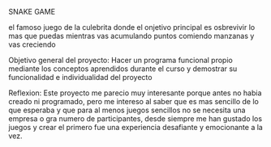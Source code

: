 SNAKE GAME


el famoso juego de la culebrita donde el onjetivo principal es osbrevivir lo mas que puedas mientras vas acumulando puntos comiendo manzanas y vas creciendo


Objetivo general del proyecto: Hacer un programa funcional propio mediante los conceptos aprendidos durante el curso y demostrar su funcionalidad e individualidad del proyecto


Reflexion: Este proyecto me parecio muy interesante porque antes no habia creado ni programado, pero me intereso al saber que es mas sencillo de lo que esperaba y que para al menos juegos sencillos no se necesita una empresa o gra numero de participantes, desde siempre me han gustado los juegos y crear el primero fue una experiencia desafiante y emocionante a la vez.
